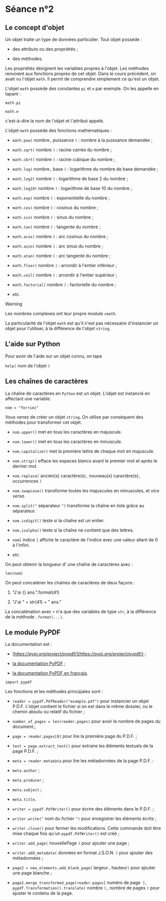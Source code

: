 # Séance n°2

## Le concept d'objet

Un objet traite un type de données particulier. Tout objet possède :

- des attributs ou des propriétés ;

- des méthodes.

Les propriétés désignent les variables propres à l'objet. Les méthodes renvoient aux fonctions propres de cet objet. Dans le cours précédent, on avait vu l'objet `math`. Il permt de comprendre simplement ce qu'est un objet.

L'objet `math` possède des constantes `pi` et `e` par exemple. On les appelle en tapant :

`math.pi`

`math.e`

c'est-à-dire le nom de l'objet et l'attribut appelé.

L'objet `math` possède des fonctions mathématiques :

- `math.pow(` nombre`,` puissance `)` : nombre à la puissance demandée ;

- `math.sqrt(` nombre `)` : racine carrée du nombre ;

- `math.cbrt(` nombre `)` : racine cubique du nombre ;

- `math.log(` nombre`,` base `)` : logarithme du nombre de base demandée ;

- `math.log2(` nombre `)` : logarithme de base 2 du nombre ;

- `math.log10(` nombre `)` : logarithme de base 10 du nombre ;

- `math.exp(` nombre `)` : exponentielle du nombre ;

- `math.cos(` nombre `)` : cosinus du nombre ;

- `math.sin(` nombre `)` : sinus du nombre ;

- `math.tan(` nombre `)` : tangente du nombre ;

- `math.acos(` nombre `)` : arc cosinus du nombre ;

- `math.asin(` nombre `)` : arc sinus du nombre ;

- `math.atan(` nombre `)` : arc tangente du nombre ;

- `math.floor(` nombre `)` : arrondir à l'entier inférieur ;

- `math.ceil(` nombre `)` : arrondir à l'entier supérieur ; 

- `math.factorial(` nombre `)` : factorielle du nombre ;

- *etc*.

> [!WARNING]
> Les nombres complexes ont leur propre module `cmath`.

La particularité de l'objet `math` est qu'il n'est pas nécessaire d'instancier un objet pour l'utiliser, à la différence de l'objet `string`.

## L'aide sur Python

Pour avoir de l'aide sur un objet connu, on tape

`help(` nom de l'objet `)`

## Les chaînes de caractères

La chaîne de caractères en `Python` est un objet. L'objet est instancié en affectant une variable.

`nom = "forriez"`

Vous venez de créer un objet `string`. On utilise par conséquent des méthodes pour transformer cet objet.

- `nom.upper()` met en tous les caractères en majuscule.

- `nom.lower()` met en tous les caractères en minuscule.

- `nom.capitalize()` met la première lettre de chaque mot en majuscule.

- `nom.strip()` efface les espaces blancs avant le premier mot et après le dernier mot.

- `nom.replace(` ancien(s) caractère(s)`,` nouveau(x) caractère(s)`,` occurrences `)`

- `nom.swapcase()` transforme toutes les majuscules en minuscules, et *vice versa*.

- `nom.split("` séparateur `")` transforme la chaîne en liste grâce au séparateur.

- `nom.isdigit()` teste si la chaîne est un entier.

- `nom.isalpha()` teste si la chaîne ne contient que des lettres.

- `nom[` indice `]` affiche le caractère de l'indice avec une valeur allant de 0 à l'infini.

- *etc*.

On peut obtenir la longueur d' une chaîne de caractères avec :

`len(nom)`

On peut concaténer les chaînes de caractères de deux façons :

1. "J'ai {} ans.".format(41)

2. "J'ai " + str(41) + " ans."

La concaténation avec `+` n'a que des variables de type `str`, à la différence de la méthode `.format(...)`.

## Le module PyPDF

La documentation est :

- [https://pypi.org/project/pypdf/](https://pypi.org/project/pypdf/) ;

- [la documentation PyPDF](https://pypdf.readthedocs.io/en/stable/) ;

- [la documentation PyPDF en français](https://products.documentprocessing.com/fr/merger/python/pypdf/).

`import pypdf`

Les fonctions et les méthodes principales sont :

- `reader = pypdf.PdfReader("example.pdf")` pour instancier un objet P.D.F. L'objet contient le fichier si on est dans le même dossier, ou le chemin absolu ou relatif du fichier ;

- `number_of_pages = len(reader.pages)` pour avoir le nombre de pages du document.;

- `page = reader.pages[0]` pour lire la première page du P.D.F. ;

- `text = page.extract_text()` pour extraire les éléments textuels de la page P.D.F. ;

- `meta = reader.metadata` pour lire les métadonnées de la page P.D.F. :

+ `meta.author` ;

+ `meta.producer` ;

+ `meta.subject` ;

+ `meta.title`.

- `writer = pypdf.PdfWriter()` pour écrire des éléments dans le P.D.F. ;

- `writer.write("` nom du fichier `")` pour enregistrer les éléments écrits ;

- `writer.close()` pour fermer les modifications. Cette commande doit être mise chaque fois qu'un `pypdf.PdfWriter()` est créé ;

- `writer.add_page(` nouvellePage `)` pour ajouter une page ;

- `writer.add_metadata(` données en format J.S.O.N. `)` pour ajouter des métadonnées ; 

- `page2 = new_elements.add_blank_page(` largeur`,` hauteur`)` pour ajouter une page blanche ;

- `page2.merge_transformed_page(reader.pages[` numéro de page` ], pypdf.Transformation().translate(` nombre `),` nombre de pages `)` pour ajuster le contenu de la page.
